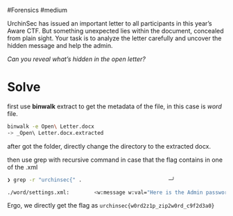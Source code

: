 #Forensics #medium

UrchinSec has issued an important letter to all participants in this year’s Aware CTF. But something unexpected lies within the document, concealed from plain sight. Your task is to analyze the letter carefully and uncover the hidden message and help the admin.

_Can you reveal what’s hidden in the open letter?_

# Solve
first use **binwalk** extract to get the metadata of the file, in this case is _word_ file.
```bash
binwalk -e Open\ Letter.docx
-> _Open\ Letter.docx.extracted
```
after got the folder, directly change the directory to the extracted docx.

then use grep with recursive command in case that the flag contains in one of the .xml
```bash
❯ grep -r "urchinsec{" .                            ─╯

./word/settings.xml:		<w:message w:val="Here is the Admin password: urchinsec{w0rd2z1p_zip2w0rd_c9f2d3a0}"/></w:reminder>
```

Ergo, we directly get the flag as `urchinsec{w0rd2z1p_zip2w0rd_c9f2d3a0}`